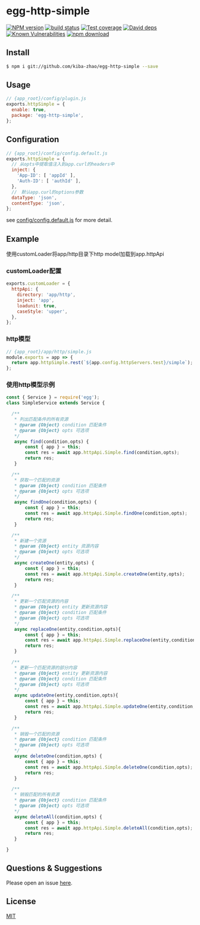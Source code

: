 # egg-http-simple

[![NPM version][npm-image]][npm-url]
[![build status][travis-image]][travis-url]
[![Test coverage][codecov-image]][codecov-url]
[![David deps][david-image]][david-url]
[![Known Vulnerabilities][snyk-image]][snyk-url]
[![npm download][download-image]][download-url]

[npm-image]: https://img.shields.io/npm/v/egg-http-simple.svg?style=flat-square
[npm-url]: https://npmjs.org/package/egg-http-simple
[travis-image]: https://img.shields.io/travis/eggjs/egg-http-simple.svg?style=flat-square
[travis-url]: https://travis-ci.org/eggjs/egg-http-simple
[codecov-image]: https://img.shields.io/codecov/c/github/eggjs/egg-http-simple.svg?style=flat-square
[codecov-url]: https://codecov.io/github/eggjs/egg-http-simple?branch=master
[david-image]: https://img.shields.io/david/eggjs/egg-http-simple.svg?style=flat-square
[david-url]: https://david-dm.org/eggjs/egg-http-simple
[snyk-image]: https://snyk.io/test/npm/egg-http-simple/badge.svg?style=flat-square
[snyk-url]: https://snyk.io/test/npm/egg-http-simple
[download-image]: https://img.shields.io/npm/dm/egg-http-simple.svg?style=flat-square
[download-url]: https://npmjs.org/package/egg-http-simple

<!--
Description here.
-->

## Install

```bash
$ npm i git://github.com/kiba-zhao/egg-http-simple --save
```

## Usage

```js
// {app_root}/config/plugin.js
exports.httpSimple = {
  enable: true,
  package: 'egg-http-simple',
};
```

## Configuration

```js
// {app_root}/config/config.default.js
exports.httpSimple = {
  // 从opts中提取值注入到app.curl的headers中
  inject: {
    'App-ID': [ 'appId' ],
    'Auth-ID': [ 'authId' ],
  },
  //　默认app.curl的options参数
  dataType: 'json',
  contentType: 'json',
};
```

see [config/config.default.js](config/config.default.js) for more detail.

## Example

使用customLoader将app/http目录下http model加载到app.httpApi

### customLoader配置 ###

``` javascript
exports.customLoader = {
  httpApi: {
    directory: 'app/http',
    inject: 'app',
    loadunit: true,
    caseStyle: 'upper',
  },
};

```

### http模型 ###

``` javascript
// {app_root}/app/http/simple.js
module.exports = app => {
  return app.httpSimple.rest(`${app.config.httpServers.test}/simple`);
};

```

### 使用http模型示例 ###

``` javascript
const { Service } = require('egg');
class SimpleService extends Service {

  /**
   * 列出匹配条件的所有资源
   * @param {Object} condition 匹配条件
   * @param {Object} opts 可选项
   */
   async find(condition,opts) {
       const { app } = this;
       const res = await app.httpApi.Simple.find(condition,opts);
       return res;
   }

  /**
   * 获取一个匹配的资源
   * @param {Object} condition 匹配条件
   * @param {Object} opts 可选项   
   */
   async findOne(condition,opts) {
       const { app } = this;
       const res = await app.httpApi.Simple.findOne(condition,opts);
       return res;
   }

  /**
   * 新建一个资源
   * @param {Object} entity 资源内容
   * @param {Object} opts 可选项      
   */
   async createOne(entity,opts) {
       const { app } = this;
       const res = await app.httpApi.Simple.createOne(entity,opts);
       return res;   
   }

  /**
   * 更新一个匹配资源的内容
   * @param {Object} entity 更新资源内容
   * @param {Object} condition 匹配条件
   * @param {Object} opts 可选项
   */
   async replaceOne(entity,condition,opts){
       const { app } = this;
       const res = await app.httpApi.Simple.replaceOne(entity,condition,opts);
       return res;
   }

  /**
   * 更新一个匹配资源的部分内容
   * @param {Object} entity 更新资源内容
   * @param {Object} condition 匹配条件
   * @param {Object} opts 可选项
   */
   async updateOne(entity,condition,opts){
       const { app } = this;
       const res = await app.httpApi.Simple.updateOne(entity,condition,opts);
       return res;
   }

  /**
   * 销毁一个匹配的资源
   * @param {Object} condition 匹配条件
   * @param {Object} opts 可选项
   */
   async deleteOne(condition,opts) {
       const { app } = this;
       const res = await app.httpApi.Simple.deleteOne(condition,opts);
       return res;   
   }

  /**
   * 销毁匹配的所有资源
   * @param {Object} condition 匹配条件
   * @param {Object} opts 可选项
   */
   async deleteAll(condition,opts) {
       const { app } = this;
       const res = await app.httpApi.Simple.deleteAll(condition,opts);
       return res;   
   }

}
```

## Questions & Suggestions

Please open an issue [here](https://github.com/eggjs/egg/issues).

## License

[MIT](LICENSE)
